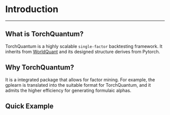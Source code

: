 # Introduction

---

## What is TorchQuantum?

TorchQuantum is a highly scalable `single-factor` backtesting framework. It 
inherits from [WorldQuant](https://platform.worldquantbrain.com/learn/data-and-operators)
and its designed structure derives from Pytorch.

## Why TorchQuantum?
It is a integrated package that allows for factor mining. For example, the gplearn
is translated into the suitable format for TorchQuantum, and it admits the higher efficiency for
generating formulaic alphas.

## Quick Example

